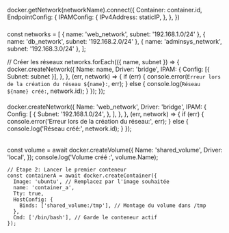 docker.getNetwork(networkName).connect({
      Container: container.id,
      EndpointConfig: {
        IPAMConfig: {
          IPv4Address: staticIP,
        },
      },
    })


#####

const networks = [
  { name: 'web_network', subnet: '192.168.1.0/24' },
  { name: 'db_network', subnet: '192.168.2.0/24' },
  { name: 'adminsys_network', subnet: '192.168.3.0/24' },
];

// Créer les réseaux
networks.forEach(({ name, subnet }) => {
  docker.createNetwork({
    Name: name,
    Driver: 'bridge',
    IPAM: {
      Config: [{ Subnet: subnet }],
    },
  }, (err, network) => {
    if (err) {
      console.error(`Erreur lors de la création du réseau ${name}:`, err);
    } else {
      console.log(`Réseau ${name} créé:`, network.id);
    }
  });
});

####
docker.createNetwork({
  Name: 'web_network',
  Driver: 'bridge',
  IPAM: {
    Config: [
      {
        Subnet: '192.168.1.0/24',
      },
    ],
  },
}, (err, network) => {
  if (err) {
    console.error('Erreur lors de la création du réseau:', err);
  } else {
    console.log('Réseau créé:', network.id);
  }
});

######

const volume = await docker.createVolume({
      Name: 'shared_volume',
      Driver: 'local',
    });
    console.log('Volume créé :', volume.Name);

    // Étape 2: Lancer le premier conteneur
    const containerA = await docker.createContainer({
      Image: 'ubuntu', // Remplacez par l'image souhaitée
      name: 'container_a',
      Tty: true,
      HostConfig: {
        Binds: ['shared_volume:/tmp'], // Montage du volume dans /tmp
      },
      Cmd: ['/bin/bash'], // Garde le conteneur actif
    });